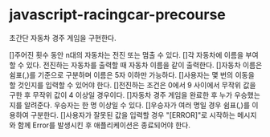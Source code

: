 # javascript-racingcar-precourse

초간단 자동차 경주 게임을 구현한다.

[]주어진 횟수 동안 n대의 자동차는 전진 또는 멈출 수 있다.
[]각 자동차에 이름을 부여할 수 있다. 전진하는 자동차를 출력할 때 자동차 이름을 같이 출력한다.
[]자동차 이름은 쉼표(,)를 기준으로 구분하며 이름은 5자 이하만 가능하다.
[]사용자는 몇 번의 이동을 할 것인지를 입력할 수 있어야 한다.
[]전진하는 조건은 0에서 9 사이에서 무작위 값을 구한 후 무작위 값이 4 이상일 경우이다.
[]자동차 경주 게임을 완료한 후 누가 우승했는지를 알려준다. 우승자는 한 명 이상일 수 있다.
[]우승자가 여러 명일 경우 쉼표(,)를 이용하여 구분한다.
[]사용자가 잘못된 값을 입력할 경우 "[ERROR]"로 시작하는 메시지와 함께 Error를 발생시킨 후 애플리케이션은 종료되어야 한다.
